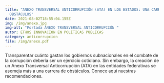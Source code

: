 ```yaml
---
title: "ANEXO TRANSVERSAL ANTICORRUPCIÓN (ATA) EN LOS ESTADOS: UNA CARRERA DE
  OBSTÁCULOS"
date: 2021-08-02T18:55:04.155Z
img: /img/anexo.jpg
img-alt: "Portada ANEXO TRANSVERSAL ANTICORRUPCIÓN "
autor: ETHOS INNOVACIÓN EN POLÍTICAS PÚBLICAS
category: anticorrupcion
file: /img/anexo.pdf
---
```

<!--StartFragment-->

Transparentar cuánto gastan los gobiernos subnacionales en el combate de la corrupción debería ser un ejercicio cotidiano. Sin embargo, la creación de un Anexo Transversal Anticorrupción (ATA) en las entidades federativas se asemeja más a una carrera de obstáculos. Conoce aquí nuestras recomendaciones.

<!--EndFragment-->
